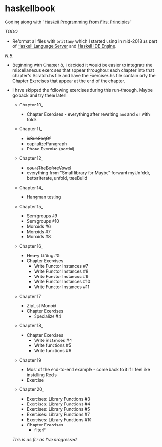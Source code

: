 # haskellbook
Coding along with "[Haskell Programming From First Principles](https://haskellbook.com)"

*TODO*
* Reformat all files with `brittany` which I started using in mid-2018 as part of
  [Haskell Language Server](https://github.com/alanz/vscode-hie-server)
  and [Haskell IDE Engine](https://github.com/alanz/haskell-ide-engine).

*N.B.*
* Beginning with Chapter 8, I decided it would be easier to integrate the miscellaneous
  exercises that appear throughout each chapter into that chapter's Scratch.hs file and have
  the Exercises.hs file contain only the Chapter Exercises that appear at the end of the
  chapter.
* I have skipped the following exercises during this run-through. Maybe go back and try them later!

    * Chapter 10_
        * Chapter Exercises - everything after rewriting `and` and `or` with folds

    * Chapter 11_
        * ~~isSubSeqOf~~
        * ~~capitalizeParagraph~~
        * Phone Exercise (partial)

    * Chapter 12_
        * ~~countTheBeforeVowel~~
        * ~~everything from "Small library for Maybe" forward~~ myUnfoldr, betterIterate,
          unfold, treeBuild

    * Chapter 14_
        * Hangman testing

    * Chapter 15_
        * Semigroups #9
        * Semigroups #10
        * Monoids #6
        * Monoids #7
        * Monoids #8

    * Chapter 16_
        * Heavy Lifting #5
        * Chapter Exercises
            * Write Functor Instances #7
            * Write Functor Instances #8
            * Write Functor Instances #9
            * Write Functor Instances #10
            * Write Functor Instances #11

    * Chapter 17_
        * ZipList Monoid
        * Chapter Exercises
            * Specialize #4

    * Chapter 18_
        * Chapter Exercises
            * Write instances #4
            * Write functions #5
            * Write functions #6

    * Chapter 19_
        * Most of the end-to-end example - come back to it if I feel like installing Redis
        * Exercise

    * Chapter 20_
        * Exercises: Library Functions #3
        * Exercises: Library Functions #4
        * Exercises: Library Functions #5
        * Exercises: Library Functions #7
        * Exercises: Library Functions #10
        * Chapter Exercises
            * filterF

    *This is as far as I've progressed*